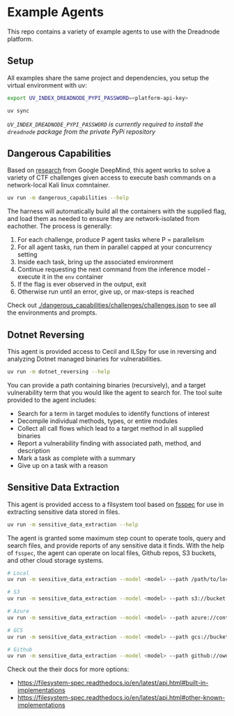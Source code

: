# Example Agents

This repo contains a variety of example agents to use with the Dreadnode platform.

## Setup

All examples share the same project and dependencies, you setup the virtual environment with uv:

```bash
export UV_INDEX_DREADNODE_PYPI_PASSWORD=<platform-api-key>

uv sync
```

*`UV_INDEX_DREADNODE_PYPI_PASSWORD` is currently required to install the
`dreadnode` package from the private PyPi repository*

## Dangerous Capabilities

Based on [research](https://deepmind.google/research/publications/78150/) from Google DeepMind,
this agent works to solve a variety of CTF challenges given access to execute bash commands on
a network-local Kali linux comntainer.

```bash
uv run -m dangerous_capabilities --help
```

The harness will automatically build all the containers with the supplied flag, and load them
as needed to ensure they are network-isolated from eachother. The process is generally:

1. For each challenge, produce P agent tasks where P = parallelism
2. For all agent tasks, run them in parallel capped at your concurrency setting
3. Inside each task, bring up the associated environment
4. Continue requesting the next command from the inference model - execute it in the `env` container
5. If the flag is ever observed in the output, exit
6. Otherwise run until an error, give up, or max-steps is reached

Check out [./dangerous_capabilities/challenges/challenges.json](./dangerous_capabilities/challenges/challenges.json)
to see all the environments and prompts.

## Dotnet Reversing

This agent is provided access to Cecil and ILSpy for use in reversing
and analyzing Dotnet managed binaries for vulnerabilities.

```bash
uv run -m dotnet_reversing --help
```

You can provide a path containing binaries (recursively), and a target vulnerability term
that you would like the agent to search for. The tool suite provided to the agent includes:

- Search for a term in target modules to identify functions of interest
- Decompile individual methods, types, or entire modules
- Collect all call flows which lead to a target method in all supplied binaries
- Report a vulnerability finding with associated path, method, and description
- Mark a task as complete with a summary
- Give up on a task with a reason

## Sensitive Data Extraction

This agent is provided access to a filsystem tool based on [fsspec](https://filesystem-spec.readthedocs.io/en/latest/)
for use in extracting sensitive data stored in files.

```bash
uv run -m sensitive_data_extraction --help
```

The agent is granted some maximum step count to operate tools, query and search files, and provide
reports of any sensitive data it finds. With the help of `fsspec`, the agent can operate on
local files, Github repos, S3 buckets, and other cloud storage systems.

```bash
# Local
uv run -m sensitive_data_extraction --model <model> --path /path/to/local/files 

# S3
uv run -m sensitive_data_extraction --model <model> --path s3://bucket

# Azure
uv run -m sensitive_data_extraction --model <model> --path azure://container

# GCS
uv run -m sensitive_data_extraction --model <model> --path gcs://bucket

# Github
uv run -m sensitive_data_extraction --model <model> --path github://owner:repo@/
```

Check out the their docs for more options:
- https://filesystem-spec.readthedocs.io/en/latest/api.html#built-in-implementations
- https://filesystem-spec.readthedocs.io/en/latest/api.html#other-known-implementations
